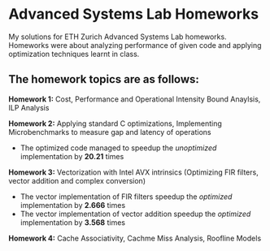 # Advanced Systems Lab Homeworks
My solutions for ETH Zurich Advanced Systems Lab homeworks. Homeworks were about analyzing performance of given code and applying optimization techniques learnt in class.

## The homework topics are as follows:
**Homework 1:** Cost, Performance and Operational Intensity Bound Anaylsis, ILP Analysis 

**Homework 2:** Applying standard C optimizations, Implementing Microbenchmarks to measure gap and latency of operations

* The optimized code managed to speedup the _unoptimized_ implementation by **20.21** times

**Homework 3:** Vectorization with Intel AVX intrinsics (Optimizing FIR filters, vector addition and complex conversion)

* The vector implementation of FIR filters speedup the _optimized_ implementation by **2.666** times
* The vector implementation of vector addition speedup the _optimized_ implementation by **3.568** times

**Homework 4:** Cache Associativity, Cachme Miss Analysis, Roofline Models
